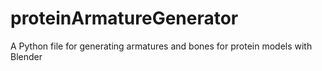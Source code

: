 # proteinArmatureGenerator
A Python file for generating armatures and bones for protein models with Blender
